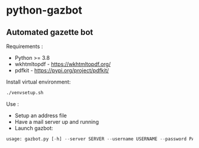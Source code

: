 # python-gazbot

## Automated gazette bot

Requirements :
- Python >= 3.8
- wkhtmltopdf - https://wkhtmltopdf.org/
- pdfkit - https://pypi.org/project/pdfkit/

Install virtual environment:
```bash
./venvsetup.sh
```

Use :
- Setup an address file
- Have a mail server up and running
- Launch gazbot:
```python
usage: gazbot.py [-h] --server SERVER --username USERNAME --password PASSWORD --address ADDRESS [--gazette GAZETTE] [--reminder REMINDER]
```
